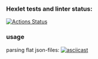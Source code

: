 ### Hexlet tests and linter status:
[![Actions Status](https://github.com/Dw4rfSt4r/python-project-50/actions/workflows/hexlet-check.yml/badge.svg)](https://github.com/Dw4rfSt4r/python-project-50/actions)


### usage

parsing flat json-files:
[![asciicast](https://asciinema.org/a/FtTgTiISTfvCnuUknvVgiicEt.svg)](https://asciinema.org/a/FtTgTiISTfvCnuUknvVgiicEt)